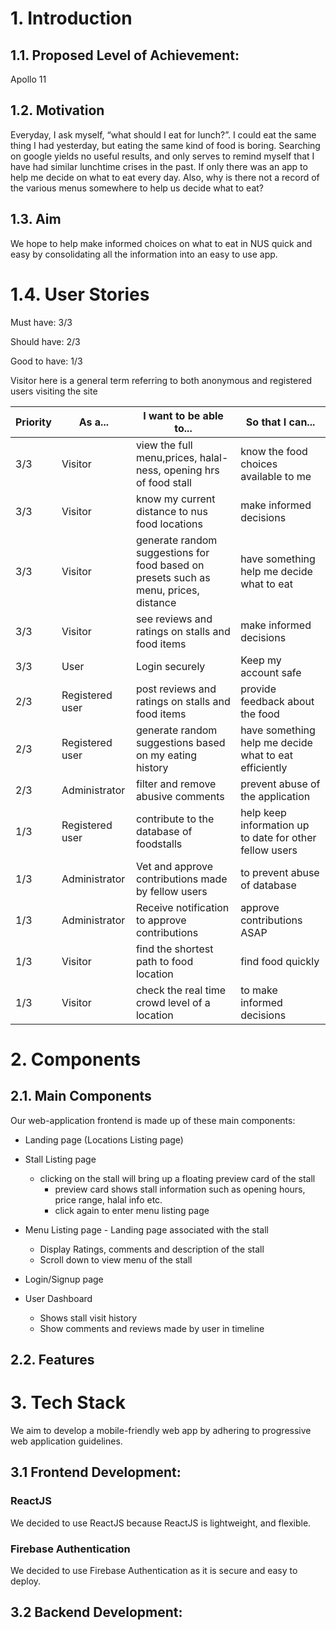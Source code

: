 # 1. Introduction

## 1.1. Proposed Level of Achievement:

Apollo 11

## 1.2. Motivation 
Everyday, I ask myself, “what should I eat for lunch?”. I could eat the same thing I had yesterday, but eating the same kind of food is boring. 
Searching on google yields no useful results, and only serves to remind myself that I have had similar lunchtime crises in the past. If only there was an app to help me decide on what to eat every day. 
Also, why is there not a record of the various menus somewhere to help us decide what to eat?

## 1.3. Aim 
We hope to help make informed choices on what to eat in NUS quick and easy by consolidating all the information into an easy to use app.

# 1.4. User Stories

Must have: 3/3

Should have: 2/3

Good to have: 1/3

Visitor here is a general term referring to both anonymous and registered users visiting the site

Priority|As a...| I want to be able to... | So that I can...
--------|-------|-------------------------|------------------
3/3| Visitor | view the full menu,prices, halal-ness, opening hrs of food stall | know the food choices available to me
3/3| Visitor | know my current distance to nus food locations | make informed decisions
3/3| Visitor | generate random suggestions for food based on presets such as menu, prices, distance| have something help me decide what to eat
3/3| Visitor | see reviews and ratings on stalls and food items | make informed decisions
3/3| User | Login securely | Keep my account safe
2/3| Registered user | post reviews and ratings on stalls and food items | provide feedback about the food
2/3| Registered user | generate random suggestions based on my eating history | have something help me decide what to eat efficiently
2/3| Administrator | filter and remove abusive comments | prevent abuse of the application
1/3| Registered user | contribute to the database of foodstalls | help keep information up to date for other fellow users
1/3| Administrator | Vet and approve contributions made by fellow users | to prevent abuse of database
1/3| Administrator | Receive notification to approve contributions | approve contributions ASAP
1/3| Visitor | find the shortest path to food location | find food quickly
1/3| Visitor | check the real time crowd level of a location | to make informed decisions


# 2. Components

## 2.1. Main Components

Our web-application frontend is made up of these main components:

* Landing page (Locations Listing page)
* Stall Listing page 
	* clicking on the stall will bring up a floating preview card of the stall
		* preview card shows stall information such as opening hours, price range, halal info etc.
		* click again to enter menu listing page

* Menu Listing page - Landing page associated with the stall
	* Display Ratings, comments and description of the stall
	* Scroll down to view menu of the stall

* Login/Signup page
* User Dashboard
	* Shows stall visit history
	* Show comments and reviews made by user in timeline

## 2.2. Features

# 3. Tech Stack

We aim to develop a mobile-friendly web app by adhering to progressive web application guidelines.

## 3.1 Frontend Development:

### ReactJS

We decided to use ReactJS because ReactJS is lightweight, and flexible.

### Firebase Authentication

We decided to use Firebase Authentication as it is secure and easy to deploy.

## 3.2 Backend Development:



